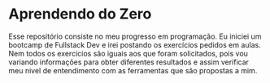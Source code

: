 # Aprendendo do Zero

Esse repositório consiste no meu progresso em programação. 
Eu iniciei um bootcamp de Fullstack Dev e irei postando os exercícios pedidos em aulas. 
Nem todos os exercícios são iguais aos que foram solicitados, pois vou variando informações para obter diferentes resultados e assim verificar meu nivel de entendimento com as ferramentas que são propostas a mim.
